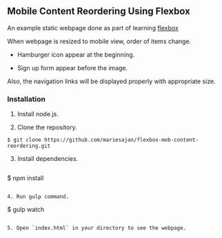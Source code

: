 ## Mobile Content Reordering Using Flexbox

An example static webpage done as part of learning [flexbox](https://css-tricks.com/snippets/css/a-guide-to-flexbox/)

When webpage is resized to mobile view, order of items change.

- Hamburger icon appear at the beginning.

- Sign up form appear before the image.

Also, the navigation links will be displayed properly with appropriate size.

### Installation

1. Install node.js.

2. Clone the repository.

  ```
  $ git clone https://github.com/mariesajan/flexbox-mob-content-reordering.git
  ```

3. Install dependencies.

   ```
  $ npm install
  ```

4. Run gulp command.

   ```
   $ gulp watch
   ```

5. Open `index.html` in your directory to see the webpage.
